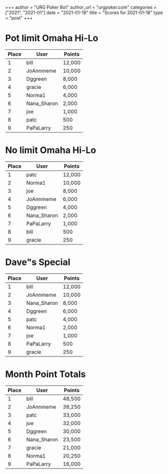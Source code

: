 +++
author = "URG Poker Bot"
author_url = "urgpoker.com"
categories = ["2021", "2021-01"]
date = "2021-01-18"
title = "Scores for 2021-01-18"
type = "post"
+++
# Pot limit Omaha Hi-Lo

| Place | User | Points |
|-------|------|--------|
| 1 | bill | 12,000 |
| 2 | JoAnnmeme | 10,000 |
| 3 | Dggreen | 8,000 |
| 4 | gracie | 6,000 |
| 5 | Norma1 | 4,000 |
| 6 | Nana_Sharon | 2,000 |
| 7 | joe | 1,000 |
| 8 | patc | 500 |
| 9 | PaPaLarry | 250 |

# No limit Omaha Hi-Lo

| Place | User | Points |
|-------|------|--------|
| 1 | patc | 12,000 |
| 2 | Norma1 | 10,000 |
| 3 | joe | 8,000 |
| 4 | JoAnnmeme | 6,000 |
| 5 | Dggreen | 4,000 |
| 6 | Nana_Sharon | 2,000 |
| 7 | PaPaLarry | 1,000 |
| 8 | bill | 500 |
| 9 | gracie | 250 |

# Dave"s Special

| Place | User | Points |
|-------|------|--------|
| 1 | bill | 12,000 |
| 2 | JoAnnmeme | 10,000 |
| 3 | Nana_Sharon | 8,000 |
| 4 | Dggreen | 6,000 |
| 5 | patc | 4,000 |
| 6 | Norma1 | 2,000 |
| 7 | joe | 1,000 |
| 8 | PaPaLarry | 500 |
| 9 | gracie | 250 |

# Month Point Totals

| Place | User | Points |
|-------|------|--------|
| 1 | bill | 48,500 |
| 2 | JoAnnmeme | 38,250 |
| 3 | patc | 33,000 |
| 4 | joe | 32,000 |
| 5 | Dggreen | 30,000 |
| 6 | Nana_Sharon | 23,500 |
| 7 | gracie | 21,000 |
| 8 | Norma1 | 20,250 |
| 9 | PaPaLarry | 16,000 |
